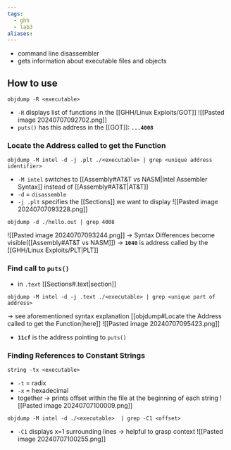 ```yaml
---
tags:
  - ghh
  - lab3
aliases:
---
```


- command line disassembler
- gets information about executable files and objects

## How to use
```terminal
objdump -R <executable>
```
- `-R` displays list of functions in the [[GHH/Linux Exploits/GOT]]
![[Pasted image 20240707092702.png]]
- `puts()`  has this address in the [[GOT]]: **`...4008`**
### Locate the Address called to get the Function
```terminal
objdump -M intel -d -j .plt ./<executable> | grep <unique address identifier>
``` 
- `-M intel` switches to [[Assembly#AT&T vs NASM|Intel Assembler Syntax]] instead of [[Assembly#AT&T|AT&T]]
- `-d` = `disassemble`
- `-j .plt` specifies the [[Sections]] we want to display
![[Pasted image 20240707093228.png]]

```terminal
objdump -d ./hello.out | grep 4008
```
![[Pasted image 20240707093244.png]]
-> Syntax Differences become visible([[Assembly#AT&T vs NASM]])
-> **`1040`** is address called by the [[GHH/Linux Exploits/PLT|PLT]]
### Find call to `puts()`
- in `.text` [[Sections#.text|section]]
```terminal
objdump -M intel -d -j .text ./<executable> | grep <unique part of address>
```
-> see aforementioned syntax explanation [[objdump#Locate the Address called to get the Function|here]]
![[Pasted image 20240707095423.png]]
- **`11cf`** is the address pointing to `puts()`

### Finding References to Constant Strings
```terminal
string -tx <executable>
```
- `-t` = radix
- `-x`  = hexadecimal
- together -> prints offset within the file at the beginning of each string
![[Pasted image 20240707100009.png]]

```terminal
objdump -M intel -d ./<executable>  | grep -C1 <offset>
```
- `-C1` displays x=1 surrounding lines -> helpful to grasp context
![[Pasted image 20240707100255.png]]